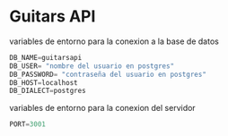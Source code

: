 # Guitars API


variables de entorno para la conexion a la base de datos


```JavaScript
DB_NAME=guitarsapi
DB_USER= "nombre del usuario en postgres"
DB_PASSWORD= "contraseña del usuario en postgres"
DB_HOST=localhost
DB_DIALECT=postgres
```

variables de entorno para la conexion del servidor

```JavaScript
PORT=3001
```
